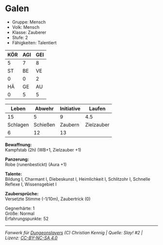 # Galen  
- Gruppe: Mensch  
- Volk: Mensch  
- Klasse: Zauberer  
- Stufe: 2  
- Fähigkeiten: Talentiert  


| KÖR | AGI | GEI |  
| --- | --- | --- |  
| 5   | 7   | 8   |
| ST  | BE  | VE  |  
| 0   | 0   | 2   |
| HÄ  | GE  | AU  |  
| 0   | 5   | 5   |


| Leben    | Abwehr   | Initiative | Laufen     |
| -------- | -------- | ---------- | ---------- |
| 15       | 5        | 9          | 4.5        |
| Schlagen | Schießen | Zaubern    | Zielzauber |
| 6        | 12       | 13         |            |

**Bewaffnung:**  
Kampfstab (2h) (WB+1, Zielzauber +1)

**Panzerung:**  
Robe (runenbestickt) (Aura +1)

**Talente:**  
Bildung I, Charmant I, Diebeskunst I, Heimlichkeit I, Schlitzohr I, Schnelle Reflexe I, Wissensgebiet I

**Zaubersprüche:**  
Versetzte Stimme (-1/10m), Zaubertrick (0)

Gegnerhärte: 1  
Größe: Normal  
Erfahrungspunkte: 52  



___
*Fanwerk für [Dungeonslayers](https://www.dungeonslayers.net/) (C) Christian Kennig | Quelle: Slay! #2 | Lizenz: [CC-BY-NC-SA 4.0](https://creativecommons.org/licenses/by-nc-sa/4.0/deed.de)*